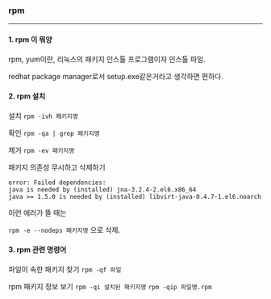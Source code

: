 ### rpm

---

#### 1. rpm 이 뭐양

rpm, yum이란, 리눅스의 패키지 인스톨 프로그램이자 인스톨 파일.

redhat package manager로서 setup.exe같은거라고 생각하면 편하다.

#### 2. rpm 설치

설치
`rpm -ivh 패키지명`

확인
`rpm -qa | grep 패키지명`

제거
`rpm -ev 패키지명`

패키지 의존성 무시하고 삭제하기

```
error: Failed dependencies:
java is needed by (installed) jna-3.2.4-2.el6.x86_64
java >= 1.5.0 is needed by (installed) libvirt-java-0.4.7-1.el6.noarch
```
이런 에러가 뜰 때는

`rpm -e --nodeps 패키지명` 으로 삭제.

#### 3. rpm 관련 명령어

파일이 속한 패키지 찾기
`rpm -qf 파일`

rpm 패키지 정보 보기
`rpm -qi 설치된 패키지명`
`rpm -qip 파일명.rpm`
